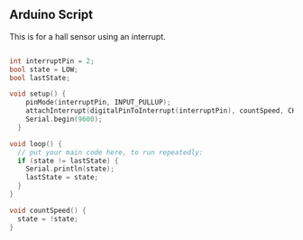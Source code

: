 ## Arduino Script

This is for a hall sensor using an interrupt.

```c

int interruptPin = 2;
bool state = LOW;
bool lastState;

void setup() {
    pinMode(interruptPin, INPUT_PULLUP);
    attachInterrupt(digitalPinToInterrupt(interruptPin), countSpeed, CHANGE);
    Serial.begin(9600);
  }

void loop() {
  // put your main code here, to run repeatedly:
  if (state != lastState) {
    Serial.println(state);
    lastState = state;
  }
}

void countSpeed() {
  state = !state;
}

```